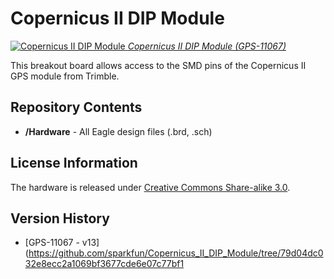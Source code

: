Copernicus II DIP Module
========================
[![Copernicus II DIP Module]( https://dlnmh9ip6v2uc.cloudfront.net/images/products/1/1/8/5/8/11858-01_medium.jpg)
*Copernicus II DIP Module (GPS-11067)*](https://www.sparkfun.com/products/11858)

This breakout board allows access to the SMD pins of the Copernicus II GPS module from Trimble. 

Repository Contents
-------------------
* **/Hardware** - All Eagle design files (.brd, .sch)

License Information
-------------------
The hardware is released under [Creative Commons Share-alike 3.0](http://creativecommons.org/licenses/by-sa/3.0/). 

Version History
---------------
* [GPS-11067 - v13](https://github.com/sparkfun/Copernicus_II_DIP_Module/tree/79d04dc032e8ecc2a1069bf3677cde6e07c77bf1